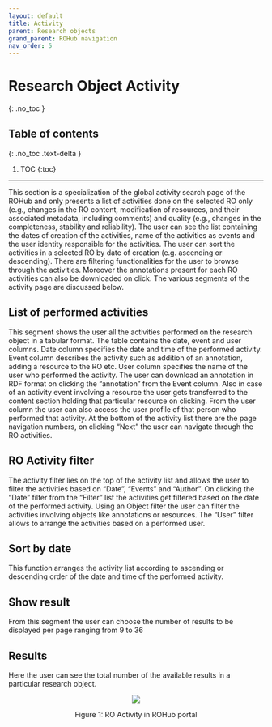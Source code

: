 ```yaml
---
layout: default
title: Activity
parent: Research objects
grand_parent: ROHub navigation
nav_order: 5
---
```


# Research Object Activity
{: .no_toc }
## Table of contents
{: .no_toc .text-delta }

1. TOC
{:toc}

---
This section is a specialization of the global activity search page of the ROHub and only presents a list of activities done on the selected RO only (e.g., changes in the RO content, modification of resources, and their associated metadata, including comments) and quality (e.g., changes in the completeness, stability and reliability). The user can see the list containing the dates of creation of the activities, name of the activities as events and the user identity responsible for the activities. The user can sort the activities in a selected RO by date of creation (e.g. ascending or descending). There are filtering functionalities for the user to browse through the activities. Moreover the annotations present for each RO activities can also be downloaded on click. The various segments of the activity page are discussed below.

## List of performed activities
This segment shows the user all the activities performed on the research object in a tabular format. The table contains the date, event and user columns. Date column specifies the date and time of the performed activity. Event column describes the activity such as addition of an annotation, adding a resource to the RO etc. User column specifies the name of the user who performed the activity. The user can download an annotation in RDF format on clicking the “annotation” from the Event column. Also in case of an activity event involving a resource the user gets transferred to the content section holding that particular resource on clicking. From the user column the user can also access the user profile of that person who performed that activity. At the bottom of the activity list there are the page navigation numbers, on clicking “Next” the user can navigate through the RO activities.

## RO Activity filter
The activity filter lies on the top of the activity list and allows the user to filter the activities based on “Date”, “Events” and “Author”. On clicking the “Date” filter from the “Filter” list the activities get filtered based on the date of the performed activity. Using an Object filter the user can filter the activities involving objects like annotations or resources. The “User” filter allows to arrange the activities based on a performed user.

## Sort by date
This function arranges the activity list according to ascending or descending order of the date and time of the performed activity.  

## Show result
From this segment the user can choose the number of results to be displayed per page ranging from 9 to 36

## Results
Here the user can see the total number of the available results in a particular research object.


<p align="center"> <img src="https://box.psnc.pl/f/ea61fbf5a9/?raw=1"> </p>
<div align="center"> Figure 1: RO Activity in ROHub portal </div>
